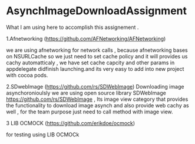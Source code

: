 # AsynchImageDownloadAssignment

What I  am using  here to accomplish  this assignement .

1.Afnetworking  (https://github.com/AFNetworking/AFNetworking)

we are using afnetworking for network calls , because afnetworking bases on NSURLCache so we just need to set
cache policy and it will provides us cachy automatticaly , we have set cache capcity and other params in appdelegate  didfinish launching.and its very easy to add into new project with cocoa pods.

2.SDwebImage  (https://github.com/rs/SDWebImage)
 Downloading  image asynchoronioulsly we are using open source library SDWebImage
 https://github.com/rs/SDWebImage , Its image view category that provides the functionality to download image asynch and also provide web cachy as well , for the team purpose just need to call method with image view.

3 LIB OCMOCK (https://github.com/erikdoe/ocmock)

for testing using LIB OCMOCk
